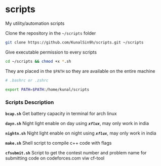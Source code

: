 # scripts
My utility/automation scripts

Clone the repository in the `~/scripts` folder

```bash
git clone https://github.com/KunalSin9h/scripts.git ~/scripts
```

Give executable permission to every scripts

```bash
cd ~/scripts && chmod +x *.sh
```

They are placed in the `$PATH` so they are available on the entire machine

```bash
# .bashrc or .zshrc

export PATH=$PATH:/home/kunal/scripts
```

### Scripts Description

**`bcap.sh`**  Get battery capacity in terminal for arch linux 

**`dayn.sh`**  Night light enable on day using **_`xflux`_**, may only work in india

**`nightn.sh`**  Night light enable on night using **_`xflux`_**, may only work in india

**`make.sh`**  Shell script to compile c++ code with flags

**`cfsubmit.sh`**   Script to get the contest number and problem name for submitting code on codeforces.com viw cf-tool

